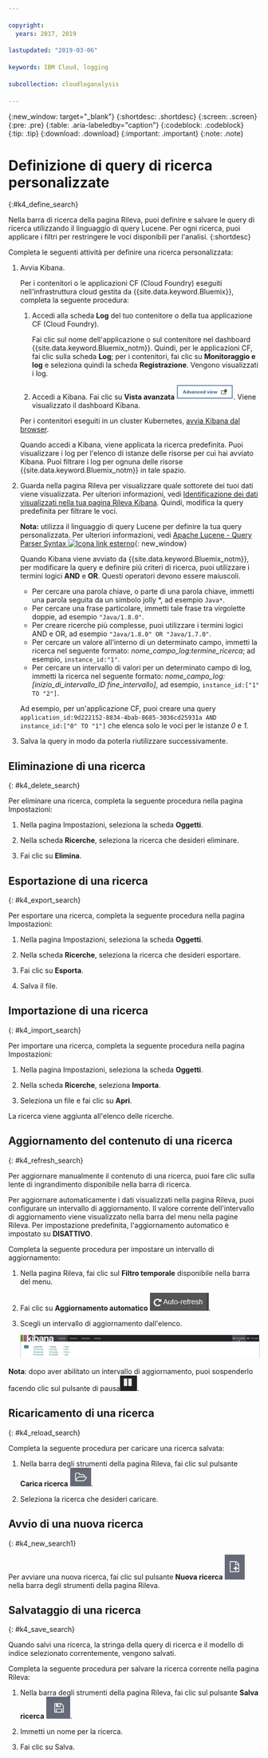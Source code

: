 ```yaml
---

copyright:
  years: 2017, 2019

lastupdated: "2019-03-06"

keywords: IBM Cloud, logging

subcollection: cloudloganalysis

---
```


{:new_window: target="_blank"}
{:shortdesc: .shortdesc}
{:screen: .screen}
{:pre: .pre}
{:table: .aria-labeledby="caption"}
{:codeblock: .codeblock}
{:tip: .tip}
{:download: .download}
{:important: .important}
{:note: .note}

# Definizione di query di ricerca personalizzate
{:#k4_define_search}

Nella barra di ricerca della pagina Rileva, puoi definire e salvare le query di ricerca utilizzando il linguaggio di query Lucene. Per ogni ricerca, puoi applicare i filtri per restringere le voci disponibili per l'analisi.
{:shortdesc}

Completa le seguenti attività per definire una ricerca personalizzata:

1. Avvia Kibana.

    Per i contenitori o le applicazioni CF (Cloud Foundry) eseguiti nell'infrastruttura cloud gestita da {{site.data.keyword.Bluemix}}, completa la seguente procedura:
    
    1. Accedi alla scheda **Log** del tuo contenitore o della tua applicazione CF (Cloud Foundry). 

        Fai clic sul nome dell'applicazione o sul contenitore nel dashboard {{site.data.keyword.Bluemix_notm}}. Quindi, per le applicazioni CF, fai clic sulla scheda **Log**; per i contenitori, fai clic su **Monitoraggio e log** e seleziona quindi la scheda **Registrazione**. Vengono visualizzati i log.

    2. Accedi a Kibana. Fai clic su **Vista avanzata** ![Link Vista avanzata](images/logging_advanced_view.jpg "Link Vista avanzata"). Viene visualizzato il dashboard Kibana.
    
    Per i contenitori eseguiti in un cluster Kubernetes, [avvia Kibana dal browser](/docs/services/CloudLogAnalysis/kibana4?topic=cloudloganalysis-k4_launch#launch_Kibana_from_browser1). 
    
    Quando accedi a Kibana, viene applicata la ricerca predefinita. Puoi visualizzare i log per l'elenco di istanze delle risorse per cui hai avviato Kibana. Puoi filtrare i log per ognuna delle risorse {{site.data.keyword.Bluemix_notm}} in tale spazio.

2. Guarda nella pagina Rileva per visualizzare quale sottorete dei tuoi dati viene visualizzata. Per ulteriori informazioni, vedi [Identificazione dei dati visualizzati nella tua pagina Rileva Kibana](/docs/services/CloudLogAnalysis/kibana4?topic=cloudloganalysis-kibana_analize_logs_interactively#k4_identify_data). Quindi, modifica la query predefinita per filtrare le voci.

    **Nota:** utilizza il linguaggio di query Lucene per definire la tua query personalizzata. Per ulteriori informazioni, vedi [Apache Lucene - Query Parser Syntax  ![Icona link esterno](../../../icons/launch-glyph.svg "Icona link esterno")](https://lucene.apache.org/core/2_9_4/queryparsersyntax.html){: new_window}
    
    Quando Kibana viene avviato da {{site.data.keyword.Bluemix_notm}}, per modificare la query e definire più criteri di ricerca, puoi utilizzare i termini logici **AND** e **OR**. Questi operatori devono essere maiuscoli.    
    
    * Per cercare una parola chiave, o parte di una parola chiave, immetti una parola seguita da un simbolo jolly \*, ad esempio `Java*`. 
    * Per cercare una frase particolare, immetti tale frase tra virgolette doppie, ad esempio `"Java/1.8.0"`.
    * Per creare ricerche più complesse, puoi utilizzare i termini logici AND e OR, ad esempio `"Java/1.8.0" OR "Java/1.7.0"`.
    * Per cercare un valore all'interno di un determinato campo, immetti la ricerca nel seguente formato: *nome_campo_log:termine_ricerca*; ad esempio, `instance_id:"1"`.
    * Per cercare un intervallo di valori per un determinato campo di log, immetti la ricerca nel seguente formato: *nome_campo_log:[inizio_di_intervallo_ID fine_intervallo]*, ad esempio, `instance_id:["1" TO "2"]`.

     Ad esempio, per un'applicazione CF, puoi creare una query `application_id:9d222152-8834-4bab-8685-3036cd25931a AND instance_id:["0" TO "1"]` che elenca solo le voci per le istanze *0* e *1*. 

3. Salva la query in modo da poterla riutilizzare successivamente. 




## Eliminazione di una ricerca
{: #k4_delete_search}

Per eliminare una ricerca, completa la seguente procedura nella pagina Impostazioni:

1. Nella pagina Impostazioni, seleziona la scheda **Oggetti**.

2. Nella scheda **Ricerche**, seleziona la ricerca che desideri eliminare.

3. Fai clic su **Elimina**.


## Esportazione di una ricerca
{: #k4_export_search}

Per esportare una ricerca, completa la seguente procedura nella pagina Impostazioni:

1. Nella pagina Impostazioni, seleziona la scheda **Oggetti**.

2. Nella scheda **Ricerche**, seleziona la ricerca che desideri esportare.

3. Fai clic su **Esporta**.

4. Salva il file.

 
## Importazione di una ricerca
{: #k4_import_search}

Per importare una ricerca, completa la seguente procedura nella pagina Impostazioni:

1. Nella pagina Impostazioni, seleziona la scheda **Oggetti**.

2. Nella scheda **Ricerche**, seleziona **Importa**.

3. Seleziona un file e fai clic su **Apri**.

La ricerca viene aggiunta all'elenco delle ricerche.

## Aggiornamento del contenuto di una ricerca
{: #k4_refresh_search}

Per aggiornare manualmente il contenuto di una ricerca, puoi fare clic sulla lente di ingrandimento disponibile nella barra di ricerca. 

Per aggiornare automaticamente i dati visualizzati nella pagina Rileva, puoi configurare un intervallo di aggiornamento. Il valore corrente dell'intervallo di aggiornamento viene visualizzato nella barra del menu nella pagine Rileva. Per impostazione predefinita, l'aggiornamento automatico è impostato su **DISATTIVO**.

Completa la seguente procedura per impostare un intervallo di aggiornamento:

1. Nella pagina Rileva, fai clic sul **Filtro temporale** disponibile nella barra del menu.

2. Fai clic su **Aggiornamento automatico** ![Aggiornamento automatico](images/k4_auto_refresh_icon.jpg "Aggiornamento automatico").

3. Scegli un intervallo di aggiornamento dall'elenco. 

    ![Opzioni di intervallo di aggiornamento](images/k4_change_autorefresh.jpg "Opzioni di intervallo di aggiornamento")


**Nota**: dopo aver abilitato un intervallo di aggiornamento, puoi sospenderlo facendo clic sul pulsante di pausa![Pausa](images/k4_auto_refresh_pause_icon.jpg "Pausa").


## Ricaricamento di una ricerca
{: #k4_reload_search}

Completa la seguente procedura per caricare una ricerca salvata:

1. Nella barra degli strumenti della pagina Rileva, fai clic sul pulsante **Carica ricerca** ![Carica ricerca](images/k4_load_icon.jpg "Carica ricerca").

2. Seleziona la ricerca che desideri caricare. 

## Avvio di una nuova ricerca
{: #k4_new_search1}

Per avviare una nuova ricerca, fai clic sul pulsante **Nuova ricerca** ![Nuova ricerca](images/k4_new_search_icon.jpg "Nuova ricerca") nella barra degli strumenti della pagina Rileva.

## Salvataggio di una ricerca 
{: #k4_save_search}

Quando salvi una ricerca, la stringa della query di ricerca e il modello di indice selezionato correntemente, vengono salvati.

Completa la seguente procedura per salvare la ricerca corrente nella pagina Rileva:

1. Nella barra degli strumenti della pagina Rileva, fai clic sul pulsante **Salva ricerca** ![Salva ricerca](images/k4_save_search_icon.jpg "Salva ricerca").

2. Immetti un nome per la ricerca.

3. Fai clic su Salva. 

